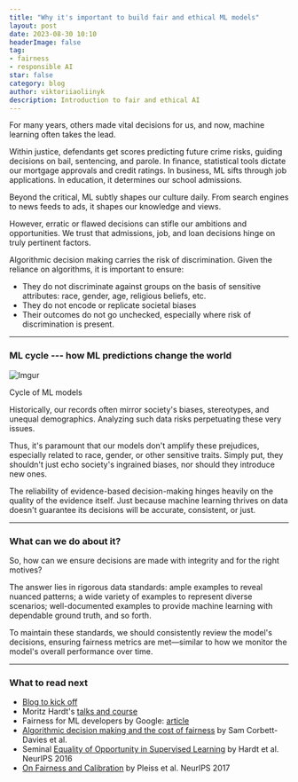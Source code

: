 ```yaml
---
title: "Why it's important to build fair and ethical ML models"
layout: post
date: 2023-08-30 10:10
headerImage: false
tag:
- fairness
- responsible AI
star: false
category: blog
author: viktoriiaoliinyk
description: Introduction to fair and ethical AI
---
```


For many years, others made vital decisions for us, and now, machine learning often takes the lead.

Within justice, defendants get scores predicting future crime risks, guiding decisions on bail, sentencing, and parole. In finance, statistical tools dictate our mortgage approvals and credit ratings. In business, ML sifts through job applications. In education, it determines our school admissions.

Beyond the critical, ML subtly shapes our culture daily. From search engines to news feeds to ads, it shapes our knowledge and views.

However, erratic or flawed decisions can stifle our ambitions and opportunities. We trust that admissions, job, and loan decisions hinge on truly pertinent factors.

Algorithmic decision making carries the risk of discrimination. Given the reliance on algorithms, it is important to ensure:
* They do not discriminate against groups on the basis of sensitive attributes: race, gender, age, religious beliefs, etc.
* They do not encode or replicate societal biases
* Their outcomes do not go unchecked, especially where risk of discrimination is present.

---
### ML cycle --- how ML predictions change the world

![Imgur](https://i.imgur.com/RGSKyyg.png)
<figcaption class="caption">Cycle of ML models</figcaption>

Historically, our records often mirror society's biases, stereotypes, and unequal demographics. Analyzing such data risks perpetuating these very issues.

Thus, it's paramount that our models don't amplify these prejudices, especially related to race, gender, or other sensitive traits. Simply put, they shouldn't just echo society's ingrained biases, nor should they introduce new ones.

The reliability of evidence-based decision-making hinges heavily on the quality of the evidence itself. Just because machine learning thrives on data doesn't guarantee its decisions will be accurate, consistent, or just.

---
### What can we do about it?

So, how can we ensure decisions are made with integrity and for the right motives?

The answer lies in rigorous data standards: ample examples to reveal nuanced patterns; a wide variety of examples to represent diverse scenarios; well-documented examples to provide machine learning with dependable ground truth, and so forth.

To maintain these standards, we should consistently review the model's decisions, ensuring fairness metrics are met—similar to how we monitor the model's overall performance over time.

---
### What to read next
- [Blog to kick off](https://towardsdatascience.com/a-tutorial-on-fairness-in-machine-learning-3ff8ba1040cb)
- Moritz Hardt's [talks and course](https://fairmlclass.github.io/)
- Fairness for ML developers by Google: [article](https://developers.google.com/machine-learning/fairness-overview/)
- [Algorithmic decision making and the cost of fairness](https://arxiv.org/abs/1701.08230) by Sam Corbett-Davies et al.
- Seminal [Equality of Opportunity in Supervised Learning](https://arxiv.org/abs/1610.02413) by Hardt et al. NeurIPS 2016
- [On Fairness and Calibration](https://arxiv.org/abs/1709.02012) by Pleiss et al. NeurIPS 2017
